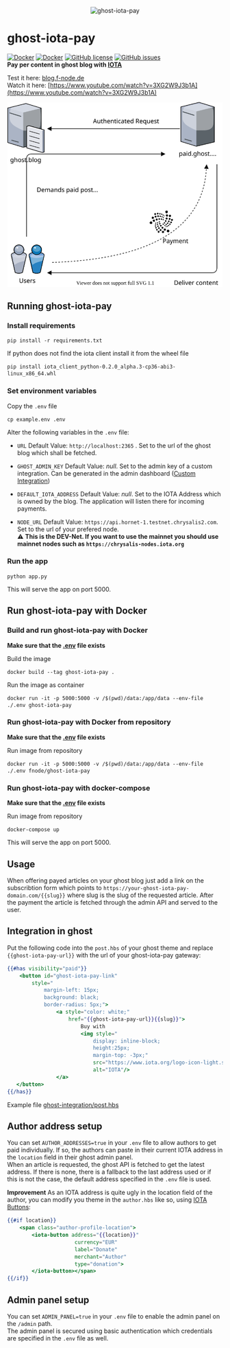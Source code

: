 <p align="center">
    <img src="https://raw.githubusercontent.com/F-Node-Karlsruhe/ghost-iota-pay/main/static/logo.png" width="140px" alt="ghost-iota-pay" />
</p>  

# ghost-iota-pay
[![Docker](https://img.shields.io/docker/pulls/fnode/ghost-iota-pay.svg)](https://hub.docker.com/r/fnode/ghost-iota-pay/)
[![Docker](https://img.shields.io/docker/stars/fnode/ghost-iota-pay.svg)](https://hub.docker.com/r/fnode/ghost-iota-pay/)
[![GitHub license](https://img.shields.io/badge/license-MIT-blue.svg)](https://raw.githubusercontent.com/F-Node-Karlsruhe/ghost-iota-pay/main/LICENSE)
[![GitHub issues](https://img.shields.io/github/issues/F-Node-Karlsruhe/ghost-iota-pay.svg)](https://github.com/F-Node-Karlsruhe/ghost-iota-pay/issues)  
**Pay per content in ghost blog with [IOTA](https://www.iota.org/)**  

Test it here: [blog.f-node.de](https://blog.f-node.de)  
Watch it here: [https://www.youtube.com/watch?v=3XG2W9J3b1A](https://www.youtube.com/watch?v=3XG2W9J3b1A)  

![How it works](https://raw.githubusercontent.com/F-Node-Karlsruhe/ghost-iota-pay/main/images/flowchart.svg)

## Running ghost-iota-pay
### Install requirements
```shell
pip install -r requirements.txt
```
If python does not find the iota client install it from the wheel file
```shell
pip install iota_client_python-0.2.0_alpha.3-cp36-abi3-linux_x86_64.whl
``` 

### Set environment variables
Copy the `.env` file  
```shell
cp example.env .env
```
Alter the following variables in the `.env` file:  

- `URL`
  Default Value: `http://localhost:2365` . Set to the url of the ghost blog which shall be fetched.

- `GHOST_ADMIN_KEY`
  Default Value: _null_. Set to the admin key of a custom integration. Can be generated in the admin dashboard ([Custom Integration](https://ghost.org/integrations/custom-integrations/))

- `DEFAULT_IOTA_ADDRESS`
  Default Value: _null_. Set to the IOTA Address which is owned by the blog. The application will listen there for incoming payments.

- `NODE_URL`
  Default Value: `https://api.hornet-1.testnet.chrysalis2.com`. Set to the url of your prefered node.  
  :warning: **This is the DEV-Net. If you want to use the mainnet you should use mainnet nodes such as `https://chrysalis-nodes.iota.org`**


### Run the app
```shell
python app.py
```
This will serve the app on port 5000.

## Run ghost-iota-pay with Docker
### Build and run ghost-iota-pay with Docker

**Make sure that the [.env](#set-environment-variables) file exists**

Build the image
```shell
docker build --tag ghost-iota-pay .
```

Run the image as container
```shell
docker run -it -p 5000:5000 -v /$(pwd)/data:/app/data --env-file ./.env ghost-iota-pay
```

### Run ghost-iota-pay with Docker from repository

**Make sure that the [.env](#set-environment-variables) file exists**

Run image from repository
```shell
docker run -it -p 5000:5000 -v /$(pwd)/data:/app/data --env-file ./.env fnode/ghost-iota-pay
```

### Run ghost-iota-pay with docker-compose

**Make sure that the [.env](#set-environment-variables) file exists**

Run image from repository
```shell
docker-compose up
```

This will serve the app on port 5000.

## Usage
When offering payed articles on your ghost blog just add a link on the subscribtion form which points to `https://your-ghost-iota-pay-domain.com/{{slug}}` where slug is the slug of the requested article.
After the payment the article is fetched through the admin API and served to the user.  

## Integration in ghost
Put the following code into the `post.hbs` of your ghost theme and replace `{{ghost-iota-pay-url}}` with the url of your ghost-iota-pay gateway:  
```handlebars
{{#has visibility="paid"}}
    <button id="ghost-iota-pay-link" 
        style="
            margin-left: 15px;
            background: black;
            border-radius: 5px;">
                <a style="color: white;" 
                    href="{{ghost-iota-pay-url}}{{slug}}">
                        Buy with 
                        <img style="
                            display: inline-block;
                            height:25px;
                            margin-top: -3px;" 
                            src="https://www.iota.org/logo-icon-light.svg"
                            alt="IOTA"/>
                </a>
   </button>
{{/has}}
```
Example file [ghost-integration/post.hbs](ghost-integration/post.hbs)

## Author address setup
You can set `AUTHOR_ADDRESSES=true` in your `.env` file to allow authors to get paid individually.
If so, the authors can paste in their current IOTA address in the `location` field in their ghost admin panel.  
When an article is requested, the ghost API is fetched to get the latest address. If there is none, there is a fallback to the last address used or if this is not the case, the default address specified in the `.env` file is used.  

**Improvement**
As an IOTA address is quite ugly in the location field of the author, you can modify you theme in the `author.hbs` like so, using [IOTA Buttons](https://iota-button.org):

```handlebars
{{#if location}}
    <span class="author-profile-location">
        <iota-button address="{{location}}"
                      currency="EUR"
                      label="Donate"
                      merchant="Author"
                      type="donation">
        </iota-button></span>
{{/if}}
```

## Admin panel setup
You can set `ADMIN_PANEL=true` in your `.env` file to enable the admin panel on the `/admin` path.  
The admin panel is secured using basic authentication which credentials are specified in the `.env` file as well.
